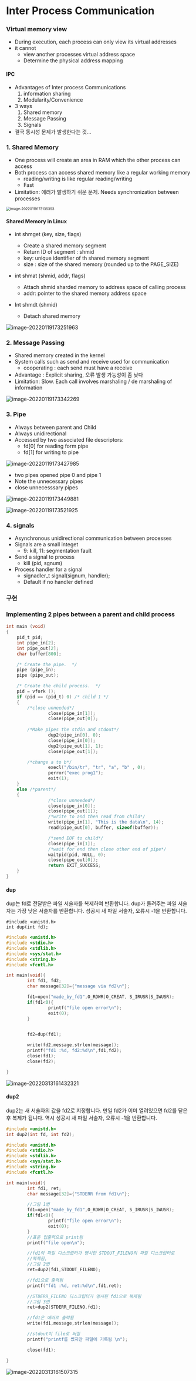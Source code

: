 # Inter Process Communication



### Virtual memory view

* During execution, each process can only view its virtual addresses
* it cannot
  * view another processes virtual address space
  * Determine the physical address mapping 

#### IPC 

* Advantages of Inter process Communications
  1. information sharing 
  2. Modularity/Convenience
* 3 ways
  1. Shared memory 
  2. Message Passing
  3. Signals
* 결국 동시성 문제가 발생한다는 것...



### 1. Shared Memory

* One process will create an area in RAM which the other process can access
* Both process can access shared memory like a regular working memory
  * reading/writing is like regular reading/writing
  * Fast
* Limitation: 에러가 발생하기 쉬운 문제. Needs synchronization between processes 



<img src="img/image-20220119173135353.png" alt="image-20220119173135353" style="zoom: 67%;" />



####  Shared Memory in Linux

* int shmget (key, size, flags)

  * Create a shared memory segment
  * Return ID of segment : shmid
  * key: unique identifier of th shared memory segment
  * size : size of the shared memory (rounded up to the PAGE_SIZE)

* int shmat (shmid, addr, flags)

  * Attach shmid sharded memory to address space of  calling process
  * addr: pointer to the shared memory address space

* Int shmdt (shmid)

  * Detach shared memory

    



![image-20220119173251963](img/image-20220119173251963.png)



### 2. Message Passing

* Shared memory created in the kernel
* System calls such as send and receive used for communication
  * cooperating : each send must have a receive
* Advantage : Explicit sharing, 오류 발생 가능성이 좀 낮다
* Limitation: Slow. Each call  involves marshaling / de marshaling of information

![image-20220119173342269](img/image-20220119173342269.png)



### 3. Pipe

*  Always between parent and Child
* Always unidirectional
* Accessed by two associated file descriptors:
  * fd[0]  for reading form pipe
  * fd[1] for writing to pipe

![image-20220119173427985](img/image-20220119173427985.png)

* two pipes opened pipe 0 and pipe 1
* Note the unnecessary pipes
* close unnecesssary pipes



![image-20220119173449881](img/image-20220119173449881.png)



![image-20220119173521925](img/image-20220119173521925.png)



### 4. signals 

* Asynchronous unidirectional communication between processes
* Signals are a small integet
  * 9: kill, 11: segmentation fault
* Send a signal to process
  * kill (pid, sgnum)
* Process handler for a signal
  * signadler_t signal(signum, handler);
  * Default if no handler defined



### 구현

### Implementing 2 pipes between a parent and child process

```c
int main (void)
{
    pid_t pid;
    int pipe_in[2];
    int pipe_out[2];
    char buffer[800];

    /* Create the pipe.  */
    pipe (pipe_in);
    pipe (pipe_out);

    /* Create the child process.  */
    pid = vfork ();
    if (pid == (pid_t) 0) /* child 1 */
    {
		/*close unneeded*/
                close(pipe_in[1]);
                close(pipe_out[0]);
		
		/*Make pipes the stdin and stdout*/
                dup2(pipe_in[0], 0);
                close(pipe_in[0]);
                dup2(pipe_out[1], 1);
                close(pipe_out[1]);

		/*change a to b*/ 
                execl("/bin/tr", "tr", "a", "b" , 0);
                perror("exec prog1");
                exit(1);
    }
    else /*parent*/
    {
                /*close unneeded*/
                close(pipe_in[0]);
                close(pipe_out[1]);
                /*write to and then read from child*/
                write(pipe_in[1], "This is the data\n", 14);
                read(pipe_out[0], buffer, sizeof(buffer));

                /*send EOF to child*/
                close(pipe_in[1]);
                /*wait for end then close other end of pipe*/
                waitpid(pid, NULL, 0);
                close(pipe_out[0]);
                return EXIT_SUCCESS;
    }
}
```

#### dup

dup는 fd로 전달받은 파일 서술자를 복제하여 반환합니다. dup가 돌려주는 파일 서술자는 가장 낮은 서술자를 반환합니다. 성공시 새 파일 서술자, 오류시 -1을 반환합니다.

```
#include <unistd.h>
int dup(int fd);
```

```c
#include <unistd.h>
#include <stdio.h>
#include <stdlib.h>
#include <sys/stat.h>
#include <string.h>
#include <fcntl.h>

int main(void){
        int fd1, fd2;
        char message[32]={"message via fd2\n"};

        fd1=open("made_by_fd1",O_RDWR|O_CREAT, S_IRUSR|S_IWUSR);
        if(fd1<0){
                printf("file open error\n");
                exit(0);
        }


        fd2=dup(fd1);

        write(fd2,message,strlen(message));
        printf("fd1 :%d, fd2:%d\n",fd1,fd2);
        close(fd1);
        close(fd2);

}
```

![image-20220313161432321](D:\Code\lk\09.Locks.IPC\img\image-20220313161432321.png)



#### dup2

dup2는 새 서술자의 값을 fd2로 지정합니다. 만일 fd2가 이미 열려있으면 fd2를 닫은 후 복제가 됩니다. 역시 성공시 새 파일 서술자, 오류시 -1을 반환합니다.

```c
#include <unistd.h>
int dup2(int fd, int fd2);
```



```c
#include <unistd.h>
#include <stdio.h>
#include <stdlib.h>
#include <sys/stat.h>
#include <string.h>
#include <fcntl.h>

int main(void){
        int fd1, ret;
        char message[32]={"STDERR from fd1\n"};

        //그림 1번
        fd1=open("made_by_fd1",O_RDWR|O_CREAT, S_IRUSR|S_IWUSR);
        if(fd1<0){
                printf("file open error\n");
                exit(0);
        }
        //표준 입출력으로 print됨
        printf("file open\n");

        //fd1의 파일 디스크립터가 명시한 STDOUT_FILENO의 파일 디스크립터로
        //복제됨,
        //그림 2번
        ret=dup2(fd1,STDOUT_FILENO);

        //fd1으로 출력됨
        printf("fd1 :%d, ret:%d\n",fd1,ret);

        //STDERR_FILENO 디스크립터가 명시된 fd1으로 복제됨
        //그림 3번
        ret=dup2(STDERR_FILENO,fd1);

        //fd1은 에러로 출력됨
        write(fd1,message,strlen(message));

        //stdout이 file로 써짐
        printf("printf를 썼지만 파일에 기록됨 \n");

        close(fd1);

}
```



![image-20220313161507315](D:\Code\lk\09.Locks.IPC\img\image-20220313161507315.png)



